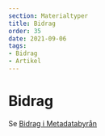```yaml
---
section: Materialtyper
title: Bidrag
order: 35
date: 2021-09-06
tags:
- Bidrag
- Artikel
--- 
```


# Bidrag
Se [Bidrag i Metadatabyrån](https://metadatabyran.kb.se/beskrivning/materialtyper-arbetsfloden/bidrag)
